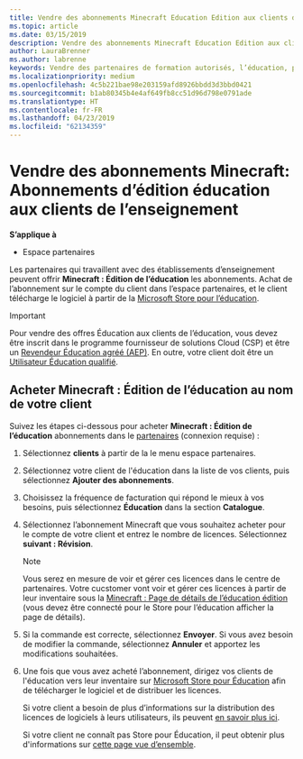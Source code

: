 ```yaml
---
title: Vendre des abonnements Minecraft Education Edition aux clients de l’éducation
ms.topic: article
ms.date: 03/15/2019
description: Vendre des abonnements Minecraft Education Edition aux clients qualifiés dans le domaine de l’éducation.
author: LauraBrenner
ms.author: labrenne
keywords: Vendre des partenaires de formation autorisés, l’éducation, pour l’éducation, les établissements scolaires
ms.localizationpriority: medium
ms.openlocfilehash: 4c5b221bae98e203159afd8926bbdd3d3bbd0421
ms.sourcegitcommit: b1ab80345b4e4af649fb8cc51d96d798e0791ade
ms.translationtype: HT
ms.contentlocale: fr-FR
ms.lasthandoff: 04/23/2019
ms.locfileid: "62134359"
---
```

# <a name="sell-minecraft-education-edition-subscriptions-to-education-customers"></a>Vendre des abonnements Minecraft: Abonnements d’édition éducation aux clients de l’enseignement

**S’applique à**

-  Espace partenaires

Les partenaires qui travaillent avec des établissements d’enseignement peuvent offrir **Minecraft : Édition de l’éducation** les abonnements. Achat de l’abonnement sur le compte du client dans l’espace partenaires, et le client télécharge le logiciel à partir de la [Microsoft Store pour l’éducation](https://educationstore.microsoft.com). 

>[!IMPORTANT]
>Pour vendre des offres Éducation aux clients de l’éducation, vous devez être inscrit dans le programme fournisseur de solutions Cloud (CSP) et être un [Revendeur Éducation agréé (AEP)](https://www.mepn.com). En outre, votre client doit être un [Utilisateur Éducation qualifié](https://www.microsoftvolumelicensing.com/DocumentSearch.aspx?Mode=3&DocumentTypeId=7).  

 
## <a name="buy-minecraft-education-edition-on-behalf-of-your-customer"></a>Acheter **Minecraft : Édition de l’éducation** au nom de votre client

Suivez les étapes ci-dessous pour acheter **Minecraft : Édition de l’éducation** abonnements dans le [partenaires](https://partnercenter.microsoft.com/pcv/dashboard/overview
) (connexion requise) :

  1.  Sélectionnez **clients** à partir de la le menu espace partenaires.
  
  2.  Sélectionnez votre client de l'éducation dans la liste de vos clients, puis sélectionnez **Ajouter des abonnements**.
  
  3.  Choisissez la fréquence de facturation qui répond le mieux à vos besoins, puis sélectionnez **Éducation** dans la section **Catalogue**.

  4.  Sélectionnez l’abonnement Minecraft que vous souhaitez acheter pour le compte de votre client et entrez le nombre de licences. Sélectionnez **suivant : Révision**.

      >[!NOTE]
      >Vous serez en mesure de voir et gérer ces licences dans le centre de partenaires. Votre cucstomer vont voir et gérer ces licences à partir de leur inventaire sous la [Minecraft : Page de détails de l’éducation édition](https://educationstore.microsoft.com/en-us/store/details/minecraft-education-edition/9nblggh4r2r6) (vous devez être connecté pour le Store pour l’éducation afficher la page de détails). 

  5.  Si la commande est correcte, sélectionnez **Envoyer**. Si vous avez besoin de modifier la commande, sélectionnez **Annuler** et apportez les modifications souhaitées.   

  6.  Une fois que vous avez acheté l’abonnement, dirigez vos clients de l'éducation vers leur inventaire sur [Microsoft Store pour Éducation](https://educationstore.microsoft.com) afin de télécharger le logiciel et de distribuer les licences.

      Si votre client a besoin de plus d’informations sur la distribution des licences de logiciels à leurs utilisateurs, ils peuvent [en savoir plus ici](https://docs.microsoft.com/education/windows/school-get-minecraft#distribute-minecraft).  
  
      Si votre client ne connaît pas Store pour Éducation, il peut obtenir plus d'informations sur [cette page vue d’ensemble](https://docs.microsoft.com/microsoft-store/windows-store-for-business-overview).  

      


